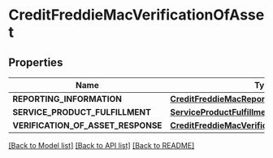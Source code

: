 # CreditFreddieMacVerificationOfAsset

## Properties
Name | Type | Description | Notes
------------ | ------------- | ------------- | -------------
**REPORTING_INFORMATION** | [**CreditFreddieMacReportingInformation**](CreditFreddieMacReportingInformation.md) |  | 
**SERVICE_PRODUCT_FULFILLMENT** | [**ServiceProductFulfillment**](ServiceProductFulfillment.md) |  | 
**VERIFICATION_OF_ASSET_RESPONSE** | [**CreditFreddieMacVerificationOfAssetResponse**](CreditFreddieMacVerificationOfAssetResponse.md) |  | 

[[Back to Model list]](../README.md#documentation-for-models) [[Back to API list]](../README.md#documentation-for-api-endpoints) [[Back to README]](../README.md)



